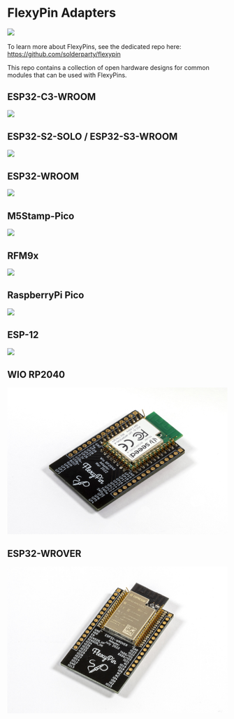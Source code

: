 # FlexyPin Adapters

![](./img/logo.png)

To learn more about FlexyPins, see the dedicated repo here: https://github.com/solderparty/flexypin

This repo contains a collection of open hardware designs for common modules that can be used with FlexyPins.

## ESP32-C3-WROOM
![](./img/esp32_c3.jpg)

## ESP32-S2-SOLO / ESP32-S3-WROOM
![](./img/esp32_s2_s3.jpg)

## ESP32-WROOM
![](./img/esp32_wroom.jpg)

## M5Stamp-Pico
![](./img/m5stamp_pico.jpg)

## RFM9x
![](./img/rfm.jpg)

## RaspberryPi Pico
![](./img/rpi_pico.jpg)

## ESP-12
![](./img/esp_12.jpg)

## WIO RP2040
![](./img/wio_rp2040.jpg)

## ESP32-WROVER
![](./img/esp32_wrover.jpg)